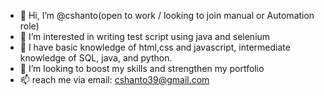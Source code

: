 - 👋 Hi, I’m @cshanto(open to work / looking to join manual or Automation role)
- 👀 I’m interested in writing test script using java and selenium
- 🌱 I have basic knowledge of html,css and javascript, intermediate knowledge of SQL, java, and python.
- 💞️ I’m looking to boost my skills and strengthen my portfolio 
- 📫 reach me via email: cshanto39@gmail.com


<!---
cshanto/cshanto is a ✨ special ✨ repository because its `README.md` (this file) appears on your GitHub profile.
You can click the Preview link to take a look at your changes.
--->
